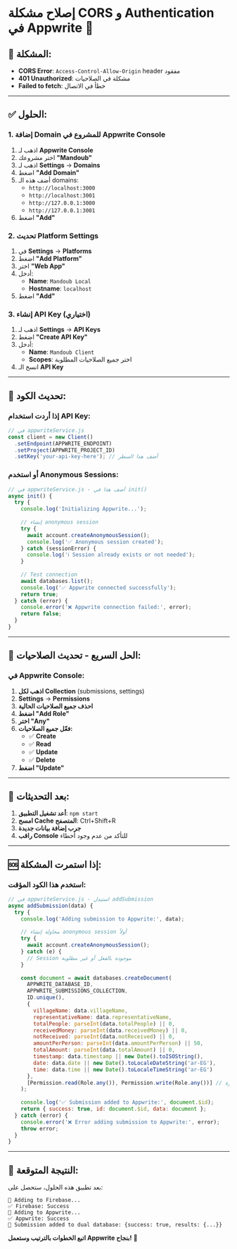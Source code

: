 # إصلاح مشكلة CORS و Authentication في Appwrite 🔧

## 🚨 **المشكلة:**
- **CORS Error**: `Access-Control-Allow-Origin` header مفقود
- **401 Unauthorized**: مشكلة في الصلاحيات
- **Failed to fetch**: خطأ في الاتصال

---

## ✅ **الحلول:**

### 1. **إضافة Domain للمشروع في Appwrite Console**

1. اذهب لـ **Appwrite Console**
2. اختر مشروعك **"Mandoub"**
3. اذهب لـ **Settings** → **Domains**
4. اضغط **"Add Domain"**
5. أضف هذه الـ domains:
   - `http://localhost:3000`
   - `http://localhost:3001`
   - `http://127.0.0.1:3000`
   - `http://127.0.0.1:3001`
6. اضغط **"Add"**

### 2. **تحديث Platform Settings**

1. في **Settings** → **Platforms**
2. اضغط **"Add Platform"**
3. اختر **"Web App"**
4. أدخل:
   - **Name**: `Mandoub Local`
   - **Hostname**: `localhost`
5. اضغط **"Add"**

### 3. **إنشاء API Key (اختياري)**

1. اذهب لـ **Settings** → **API Keys**
2. اضغط **"Create API Key"**
3. أدخل:
   - **Name**: `Mandoub Client`
   - **Scopes**: اختر جميع الصلاحيات المطلوبة
4. انسخ الـ **API Key**

---

## 🔧 **تحديث الكود:**

### إذا أردت استخدام API Key:

```javascript
// في appwriteService.js
const client = new Client()
  .setEndpoint(APPWRITE_ENDPOINT)
  .setProject(APPWRITE_PROJECT_ID)
  .setKey('your-api-key-here'); // أضف هذا السطر
```

### أو استخدم Anonymous Sessions:

```javascript
// في appwriteService.js - أضف هذا في init()
async init() {
  try {
    console.log('Initializing Appwrite...');
    
    // إنشاء anonymous session
    try {
      await account.createAnonymousSession();
      console.log('✅ Anonymous session created');
    } catch (sessionError) {
      console.log('ℹ️ Session already exists or not needed');
    }
    
    // Test connection
    await databases.list();
    console.log('✅ Appwrite connected successfully');
    return true;
  } catch (error) {
    console.error('❌ Appwrite connection failed:', error);
    return false;
  }
}
```

---

## 🎯 **الحل السريع - تحديث الصلاحيات:**

### في Appwrite Console:

1. **اذهب لكل Collection** (submissions, settings)
2. **Settings** → **Permissions**
3. **احذف جميع الصلاحيات الحالية**
4. **اضغط "Add Role"**
5. **اختر "Any"**
6. **فعّل جميع الصلاحيات:**
   - ✅ **Create**
   - ✅ **Read**  
   - ✅ **Update**
   - ✅ **Delete**
7. **اضغط "Update"**

---

## 🔄 **بعد التحديثات:**

1. **أعد تشغيل التطبيق**: `npm start`
2. **امسح Cache المتصفح**: Ctrl+Shift+R
3. **جرب إضافة بيانات جديدة**
4. **راقب Console** للتأكد من عدم وجود أخطاء

---

## 🆘 **إذا استمرت المشكلة:**

### استخدم هذا الكود المؤقت:

```javascript
// في appwriteService.js - استبدل addSubmission
async addSubmission(data) {
  try {
    console.log('Adding submission to Appwrite:', data);
    
    // محاولة إنشاء anonymous session أولاً
    try {
      await account.createAnonymousSession();
    } catch (e) {
      // Session موجودة بالفعل أو غير مطلوبة
    }
    
    const document = await databases.createDocument(
      APPWRITE_DATABASE_ID,
      APPWRITE_SUBMISSIONS_COLLECTION,
      ID.unique(),
      {
        villageName: data.villageName,
        representativeName: data.representativeName,
        totalPeople: parseInt(data.totalPeople) || 0,
        receivedMoney: parseInt(data.receivedMoney) || 0,
        notReceived: parseInt(data.notReceived) || 0,
        amountPerPerson: parseInt(data.amountPerPerson) || 50,
        totalAmount: parseInt(data.totalAmount) || 0,
        timestamp: data.timestamp || new Date().toISOString(),
        date: data.date || new Date().toLocaleDateString('ar-EG'),
        time: data.time || new Date().toLocaleTimeString('ar-EG')
      },
      [Permission.read(Role.any()), Permission.write(Role.any())] // صلاحيات مباشرة
    );
    
    console.log('✅ Submission added to Appwrite:', document.$id);
    return { success: true, id: document.$id, data: document };
  } catch (error) {
    console.error('❌ Error adding submission to Appwrite:', error);
    throw error;
  }
}
```

---

## 🎉 **النتيجة المتوقعة:**

بعد تطبيق هذه الحلول، ستحصل على:

```
📝 Adding to Firebase...
✅ Firebase: Success
📝 Adding to Appwrite...
✅ Appwrite: Success
📝 Submission added to dual database: {success: true, results: {...}}
```

**اتبع الخطوات بالترتيب وستعمل Appwrite بنجاح!** 🚀
